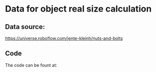 # Data for object real size calculation

## Data source:
https://universe.roboflow.com/jente-kleinh/nuts-and-bolts

## Code 
The code can be fount at: 
